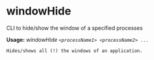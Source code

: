 # windowHide
CLI to hide/show the window of a specified processes

**Usage:** *windowHide `<processName1> <processName2> ...`*

    Hides/shows all (!) the windows of an application.
